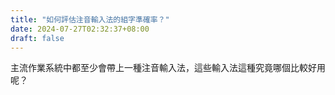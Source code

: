 ```yaml
---
title: "如何評估注音輸入法的組字準確率？"
date: 2024-07-27T02:32:37+08:00
draft: false
---
```


主流作業系統中都至少會帶上一種注音輸入法，這些輸入法這種究竟哪個比較好用呢？
